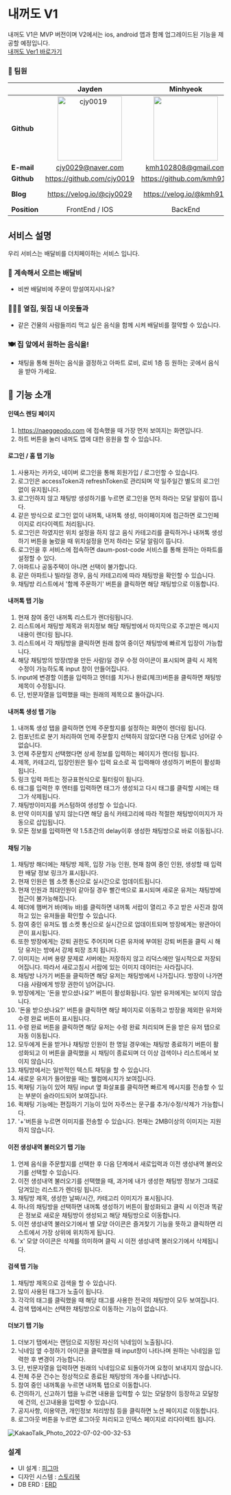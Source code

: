 # 내꺼도 V1 
내꺼도 V1은 MVP 버전이며 V2에서는 ios, android 앱과 함께 업그레이드된 기능을 제공할 예정입니다.<br/>
[내꺼도 Ver1 바로가기](https://naeggeodo.com/chat-rooms?buildingCode=1168011800104670029027315)


### 📱 팀원
|                | Jayden  | Minhyeok  | Dahye | Seoyun | Sanghoon |
|----------------|:--------------:|:--------------:|:--------------:|:--------------:|:--------------:|
| **Github**     | [<img src="https://github.com/cjy0019.png?size=150" width="150px;" alt="cjy0019"/>](https://github.com/cjy0019) | [<img src="https://github.com/kmh916.png?size=150" width="150px;" alt=""/>](https://github.com/kmh916) | [<img src="https://github.com/jodahye.png?size=150" width="150px;" alt="jodahye"/>](https://github.com/JODAHYE) | [<img src="https://github.com/seoyun75.png?size=150" width="150px;" alt="seoyoon"/>](https://github.com/seoyun75) | [<img src="https://github.com/uasang01.png?size=150" width="150px;" alt=""/>](https://uasang01.tistory.com/) |
| **E-mail**     | cjy0029@naver.com | kmh102808@gmail.com | dahye8043@gmail.com | goeun944@gmail.com  | ddhtyuu@gmail.com  |
| **Github**     | https://github.com/cjy0019  | https://github.com/kmh916 | https://github.com/JODAHYE  |  https://github.com/seoyun75  | https://github.com/uasang01 | 
| **Blog**       | https://velog.io/@cjy0029 | https://velog.io/@kmh916 | https://dal-dagury.tistory.com/  | 🛵 | https://uasang01.tistory.com/ | 
| **Position**   | FrontEnd / IOS | BackEnd | FrontEnd | BackEnd | Android |

## 서비스 설명

우리 서비스는 배달비를 더치페이하는 서비스 입니다.

### 🛵 계속해서 오르는 배달비

- 비싼 배달비에 주문이 망설여지시나요?

### 🧑‍🤝‍🧑 옆집, 윗집 내 이웃들과

- 같은 건물의 사람들끼리 먹고 싶은 음식을 함께 시켜 배달비를 절약할 수 있습니다.

### 🍽️ 집 앞에서 원하는 음식을!

- 채팅을 통해 원하는 음식을 결정하고 아파트 로비, 로비 1층 등 원하는 곳에서 음식을 받아 가세요.

## 🔨 기능 소개

#### 인덱스 렌딩 페이지
1. https://naeggeodo.com 에 접속했을 때 가장 먼저 보여지는 화면입니다.
2. 하트 버튼을 눌러 내꺼도 앱에 대한 응원을 할 수 있습니다.

#### 로그인 / 홈 탭 기능
1. 사용자는 카카오, 네이버 로그인을 통해 회원가입 / 로그인할 수 있습니다.
2. 로그인은 accessToken과 refreshToken로 관리되며 약 일주일간 별도의 로그인 없이 유지됩니다.
3. 로그인하지 않고 채팅방 생성하기를 누르면 로그인을 먼저 하라는 모달 알림이 뜹니다.
4. 같은 방식으로 로그인 없이 내꺼톡, 내꺼톡 생성, 마이페이지에 접근하면 로그인페이지로 리다이렉트 처리됩니다.
5. 로그인은 하였지만 위치 설정을 하지 않고 음식 카테고리를 클릭하거나 내꺼톡 생성하기 버튼을 눌렀을 때 위치설정을 먼저 하라는 모달 알림이 뜹니다.
6. 로그인을 후 서비스에 접속하면 daum-post-code 서비스를 통해 원하는 아파트를 설정할 수 있다.
7. 아파트나 공동주택이 아니면 선택이 불가합니다.
8. 같은 아파트나 빌라일 경우, 음식 카테고리에 따라 채팅방을 확인할 수 있습니다.
9. 채팅방 리스트에서 '함께 주문하기' 버튼을 클릭하면 해당 채팅방으로 이동합니다.

#### 내꺼톡 탭 기능
1. 현재 참여 중인 내꺼톡 리스트가 렌더링됩니다.
2. 리스트에서 채팅방 제목과 위치정보 해당 채팅방에서 마지막으로 주고받은 메시지 내용이 렌더링 됩니다.
3. 리스트에서 각 채팅방을 클릭하면 원래 참여 중이던 채팅방에 빠르게 입장이 가능합니다.
4. 해당 채팅방의 방장(방을 만든 사람)일 경우 수정 아이콘이 표시되며 클릭 시 제목 수정이 가능하도록 input 창이 만들어집니다.
5. input에 변경할 이름을 입력하고 엔터를 치거나 완료(체크)버튼을 클릭하면 채팅방 제목이 수정됩니다.
6. 단, 빈문자열을 입력했을 때는 원래의 제목으로 돌아갑니다.

#### 내꺼톡 생성 탭 기능
1. 내꺼톡 생성 탭을 클릭하면 언제 주문할지를 설정하는 화면이 렌더링 됩니다.
2. 컴포넌트로 분기 처리하여 언제 주문할지 선택하지 않았다면 다음 단계로 넘어갈 수 없습니다.
3. 언제 주문할지 선택했다면 상세 정보를 입력하는 페이지가 렌더링 됩니다.
4. 제목, 카테고리, 입장인원은 필수 입력 요소로 꼭 입력해야 생성하기 버튼이 활성화됩니다.
5. 링크 입력 파트는 정규표현식으로 필터링이 됩니다.
6. 태그를 입력한 후 엔터를 입력하면 태그가 생성되고 다시 태그를 클릭할 시에는 태그가 삭제됩니다.
7. 채팅방이미지를 커스텀하여 생성할 수 있습니다.
8. 만약 이미지를 넣지 않는다면 해당 음식 카테고리에 따라 적절한 채팅방이미지가 자동으로 삽입됩니다.
9. 모든 정보를 입력하면 약 1.5초간의 delay이후 생성한 채팅방으로 바로 이동됩니다.

#### 채팅 기능
1. 채팅방 해더에는 채팅방 제목, 입장 가능 인원, 현재 참여 중인 인원, 생성할 때 입력한 배달 정보 링크가 표시됩니다.
2. 현재 인원은 웹 소켓 통신으로 실시간으로 업데이트됩니다.
3. 현재 인원과 최대인원이 같아질 경우 빨간색으로 표시되며 새로운 유저는 채팅방에 접근이 불가능해집니다.
4. 헤더에 햄버거 바(메뉴 바)를 클릭하면 내꺼톡 서랍이 열리고 주고 받은 사진과 참여하고 있는 유저들을 확인할 수 있습니다.
5. 참여 중인 유저도 웹 소켓 통신으로 실시간으로 업데이트되며 방장에게는 왕관아이콘이 표시됩니다.
6. 또한 방장에게는 강퇴 권한도 주어지며 다른 유저에 부여된 강퇴 버튼을 클릭 시 해당 유저는 방에서 강제 퇴장 조치 됩니다.
7. 이미지는 서버 용량 문제로 서버에는 저장하지 않고 리덕스에만 일시적으로 저장되어집니다. 따라서 새로고침시 서랍에 있는 이미지 데이터는 사라집니다.
8. 채팅방 나가기 버튼을 클릭하면 해당 유저는 채팅방에서 나가집니다. 방장이 나가면 다음 사람에게 방장 권한이 넘어갑니다.
9. 방장에게는 '돈을 받으셨나요?' 버튼이 활성화됩니다. 일반 유저에게는 보이지 않습니다.
10. '돈을 받으셨나요?' 버튼을 클릭하면 해당 페이지로 이동하고 방장을 제외한 유저와 수령 완료 버튼이 표시됩니다.
11. 수령 완료 버튼을 클릭하면 해당 유저는 수령 완료 처리되며 돈을 받은 유저 탭으로 자동 이동됩니다.
12. 모두에게 돈을 받거나 채팅방 인원이 한 명일 경우에는 채팅방 종료하기 버튼이 활성화되고 이 버튼을 클릭했을 시 채팅이 종료되며 더 이상 검색이나 리스트에서 보이지 않습니다.
13. 채팅방에서는 일반적인 텍스트 채팅을 할 수 있습니다.
14. 새로운 유저가 들어왔을 때는 웰컴메시지가 보여집니다.
15. 퀵채팅 기능이 있어 채팅 input 옆 화살표를 클릭하면 빠르게 메시지를 전송할 수 있는 부분이 슬라이드되어 보여집니다.
16. 퀵채팅 기능에는 편집하기 기능이 있어 자주쓰는 문구를 추가/수정/삭제가 가능합니다.
17. '+'버튼을 누르면 이미지를 전송할 수 있습니다. 현재는 2MB이상의 이미지는 지원하지 않습니다.

#### 이전 생성내역 불러오기 탭 기능
1. 언제 음식을 주문할지를 선택한 후 다음 단계에서 새로입력과 이전 생성내역 불러오기를 선택할 수 있습니다.
2. 이전 생성내역 불러오기를 선택했을 때, 과거에 내가 생성한 채팅방 정보가 그대로 담겨있는 리스트가 렌더링 됩니다.
3. 채팅방 제목, 생성한 날짜/시간, 카테고리 이미지가 표시됩니다.
4. 하나의 채팅방을 선택하면 내꺼톡 생성하기 버튼이 활성화되고 클릭 시 이전과 똑같은 정보로 새로운 채팅방이 생성되고 해당 채팅방으로 이동합니다.
5. 이전 생성내역 불러오기에서 별 모양 아이콘은 즐겨찾기 기능을 뜻하고 클릭하면 리스트에서 가장 상위에 위치하게 됩니다.
6. 'x' 모양 아이콘은 삭제를 의미하며 클릭 시 이전 생성내역 불러오기에서 삭제됩니다.

#### 검색 탭 기능
1. 채팅방 제목으로 검색을 할 수 있습니다. 
2. 많이 사용된 태그가 노출이 됩니다.
3. 각각의 태그를 클릭했을 때 해당 태그를 사용한 전국의 채팅방이 모두 보여집니다.
4. 검색 탭에서는 선택한 채팅방으로 이동하는 기능이 없습니다.

#### 더보기 탭 기능
1. 더보기 탭에서는 랜덤으로 지정된 자신의 닉네임이 노출됩니다.
2. 닉네임 옆 수정하기 아이콘을 클릭했을 때 input창이 나타나며 원하는 닉네임을 입력한 후 변경이 가능합니다.
3. 단, 빈문자열을 입력하면 원래의 닉네임으로 되돌아가며 요청이 보내지지 않습니다.
4. 전체 주문 건수는 정상적으로 종료된 채팅방의 개수를 나타냅니다.
5. 참여 중인 내꺼톡을 누르면 내꺼톡 탭으로 이동합니다.
6. 건의하기, 신고하기 탭을 누르면 내용을 입력할 수 있는 모달창이 등장하고 모달창에 건의, 신고내용을 입력할 수 있습니다.
7. 공지사항, 이용약관, 개인정보 처리방침 등을 클릭하면 노션 페이지로 이동합니다.
8. 로그아웃 버튼을 누르면 로그아웃 처리되고 인덱스 페이지로 리다이렉트 됩니다.

![KakaoTalk_Photo_2022-07-02-00-32-53](https://user-images.githubusercontent.com/33951916/176928378-78a65fe7-f4e9-4feb-bc3d-216450e3e5d2.gif)

### 설계
- UI 설계 : [피그마](https://www.figma.com/file/flk99RkWlj4rw1djcltdhl/%EB%82%B4%EA%BA%BC%EB%8F%84-(1)?node-id=0%3A1)
- 디자인 시스템 : [스토리북](https://62386cabc6001b003a44886f-sxupzucvew.chromatic.com/?path=/story/chatting-%EC%BB%B4%ED%8F%AC%EB%84%8C%ED%8A%B8--chat-drawer-comp)
- DB ERD : [ERD](https://www.erdcloud.com/d/Wbg7xBJihLSrvxBbG)
